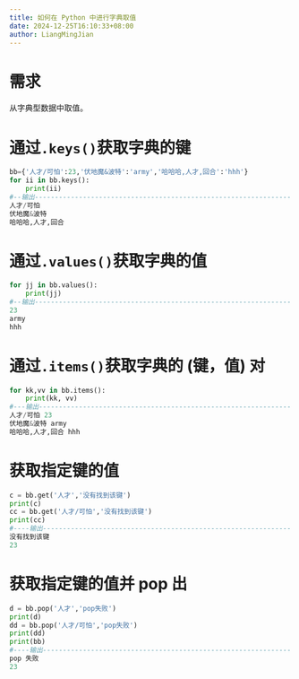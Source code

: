 ```yaml
---
title: 如何在 Python 中进行字典取值
date: 2024-12-25T16:10:33+08:00
author: LiangMingJian
---
```


# 需求

从字典型数据中取值。

# 通过`.keys()`获取字典的键

```python
bb={'人才/可怕':23,'伏地魔&波特':'army','哈哈哈,人才,回合':'hhh'}
for ii in bb.keys():
    print(ii)
#--输出-------------------------------------------------------------------------
人才/可怕
伏地魔&波特
哈哈哈,人才,回合
```

# 通过`.values()`获取字典的值

```python
for jj in bb.values():
    print(jj)
#--输出-------------------------------------------------------------------------
23
army
hhh
```

# 通过`.items()`获取字典的 (键，值) 对

```python
for kk,vv in bb.items():
    print(kk, vv)
#---输出------------------------------------------------------------------------
人才/可怕 23
伏地魔&波特 army
哈哈哈,人才,回合 hhh
```

# 获取指定键的值

```python
c = bb.get('人才','没有找到该键')
print(c)
cc = bb.get('人才/可怕','没有找到该键')
print(cc)
#----输出------------------------------------------------------------------------
没有找到该键
23
```

# 获取指定键的值并 pop 出

```python
d = bb.pop('人才','pop失败')  
print(d)
dd = bb.pop('人才/可怕','pop失败')  
print(dd)
print(bb) 
#----输出-----------------------------------------------------------------------
pop 失败
23
```
